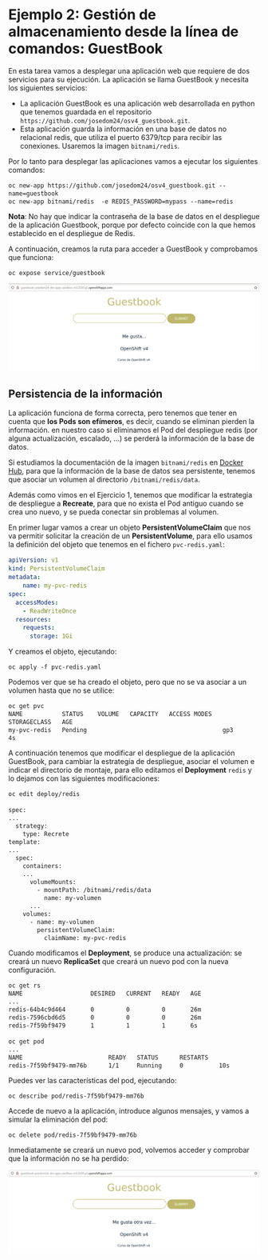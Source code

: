 # Ejemplo 2: Gestión de almacenamiento desde la línea de comandos: GuestBook

En esta tarea vamos a desplegar una aplicación web que requiere de dos servicios para su ejecución. La aplicación se llama GuestBook y necesita los siguientes servicios:

* La aplicación GuestBook es una aplicación web desarrollada en python que tenemos guardada en el repositorio `https://github.com/josedom24/osv4_guestbook.git`.
* Esta aplicación guarda la información en una base de datos no relacional redis, que utiliza el puerto 6379/tcp para recibir las conexiones. Usaremos la imagen `bitnami/redis`.

Por lo tanto para desplegar las aplicaciones vamos a ejecutar los siguientes comandos:

    oc new-app https://github.com/josedom24/osv4_guestbook.git --name=guestbook
    oc new-app bitnami/redis  -e REDIS_PASSWORD=mypass --name=redis

**Nota**: No hay que indicar la contraseña de la base de datos en el despliegue de la aplicación Guestbook, porque por defecto coincide con la que hemos establecido en el despliegue de Redis.

A continuación, creamos la ruta para acceder a GuestBook y comprobamos que funciona:

    oc expose service/guestbook

![guestbook](img/guestbook1.png)

## Persistencia de la información

La aplicación funciona de forma correcta, pero tenemos que tener en cuenta que **los Pods son efímeros**, es decir, cuando se eliminan pierden la información. en nuestro caso si eliminamos el Pod del despliegue redis (por alguna actualización, escalado, ...) se perderá la información de la base de datos.

Si estudiamos la documentación de la imagen `bitnami/redis` en [Docker Hub](https://hub.docker.com/r/bitnami/redis/), para que la información de la base de datos sea persistente, tenemos que asociar un volumen al directorio `/bitnami/redis/data`.

Además como vimos en el Ejercicio 1, tenemos que modificar la estrategia de despliegue a **Recreate**, para que no exista el Pod antiguo cuando se crea uno nuevo, y se pueda conectar sin problemas al volumen.

En primer lugar vamos a crear un objeto **PersistentVolumeClaim** que nos va permitir solicitar la creación de un **PersistentVolume**, para ello usamos la definición del objeto que tenemos en el fichero `pvc-redis.yaml`:

```yaml
apiVersion: v1
kind: PersistentVolumeClaim
metadata:
    name: my-pvc-redis
spec:
  accessModes:
    - ReadWriteOnce
  resources:
    requests:
      storage: 1Gi

```

Y creamos el objeto, ejecutando:

    oc apply -f pvc-redis.yaml

Podemos ver que se ha creado el objeto, pero que no se va asociar a un volumen hasta que no se utilice:

    oc get pvc
    NAME           STATUS    VOLUME   CAPACITY   ACCESS MODES   STORAGECLASS   AGE
    my-pvc-redis   Pending                                      gp3            4s

A continuación tenemos que modificar el despliegue de la aplicación GuestBook, para cambiar la estrategia de despliegue, asociar el volumen e indicar el directorio de montaje, para ello editamos el **Deployment** `redis` y lo dejamos con las siguientes modificaciones:

    oc edit deploy/redis

    spec:
    ...
      strategy:
        type: Recrete
    template:
    ...
      spec:
        containers:
        ...
          volumeMounts:
            - mountPath: /bitnami/redis/data
              name: my-volumen
          ...
        volumes:
          - name: my-volumen
            persistentVolumeClaim:
              claimName: my-pvc-redis

Cuando modificamos el **Deployment**, se produce una actualización: se creará un nuevo **ReplicaSet** que creará un nuevo pod con la nueva configuración.

    oc get rs
    NAME                   DESIRED   CURRENT   READY   AGE
    ...
    redis-64b4c9d464       0         0         0       26m
    redis-7596cbd6d5       0         0         0       26m
    redis-7f59bf9479       1         1         1       6s

    oc get pod
    ...
    NAME                        READY   STATUS      RESTARTS      
    redis-7f59bf9479-mm76b      1/1     Running     0          10s

Puedes ver las características del pod, ejecutando:

    oc describe pod/redis-7f59bf9479-mm76b

Accede de nuevo a la aplicación, introduce algunos mensajes, y vamos a simular la eliminación del pod:

    oc delete pod/redis-7f59bf9479-mm76b

Inmediatamente se creará un nuevo pod, volvemos acceder y comprobar que la información no se ha perdido:

![guestbook](img/guestbook2.png)